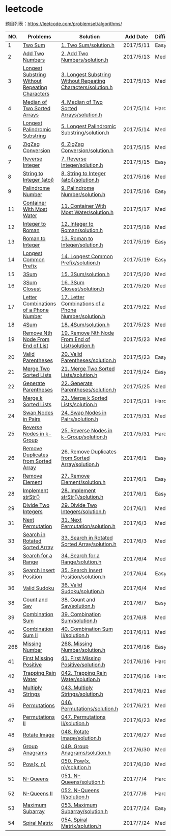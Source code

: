 # leetcode
题目列表：https://leetcode.com/problemset/algorithms/

|NO.|Problems|Solution|Add Date|Difficulty|
|---|--------|--------|--------|----------|
|1|[Two Sum][1]|[1. Two Sum/solution.h][1s]|2017/5/11|Easy|
|2|[Add Two Numbers][2]|[2. Add Two Numbers/solution.h][2s]|2017/5/13|Medium|
|3|[Longest Substring Without Repeating Characters][3]|[3. Longest Substring Without Repeating Characters/solution.h][3s]|2017/5/13|Medium|
|4|[Median of Two Sorted Arrays][4]|[4. Median of Two Sorted Arrays/solution.h][4s]|2017/5/14|Hard|
|5|[Longest Palindromic Substring][5]|[5. Longest Palindromic Substring/solution.h][5s]|2017/5/14|Medium|
|6|[ZigZag Conversion][6]|[6. ZigZag Conversion/solution.h][6s]|2017/5/15|Medium|
|7|[Reverse Integer][7]|[7. Reverse Integer/solution.h][7s]|2017/5/15|Easy|
|8|[String to Integer (atoi)][8]|[8. String to Integer (atoi)/solution.h][8s]|2017/5/16|Medium|
|9|[Palindrome Number][9]|[9. Palindrome Number/solution.h][9s]|2017/5/16|Easy|
|11|[Container With Most Water][11]|[11. Container With Most Water/solution.h][11s]|2017/5/17|Medium|
|12|[Integer to Roman][12]|[12. Integer to Roman/solution.h][12s]|2017/5/18|Medium|
|13|[Roman to Integer][13]|[13. Roman to Integer/solution.h][13s]|2017/5/19|Easy|
|14|[Longest Common Prefix][14]|[14. Longest Common Prefix/solution.h][14s]|2017/5/19|Easy|
|15|[3Sum][15]|[15. 3Sum/solution.h][15s]|2017/5/20|Medium|
|16|[3Sum Closest][16]|[16. 3Sum Closest/solution.h][16s]|2017/5/20|Medium|
|17|[Letter Combinations of a Phone Number][17]|[17. Letter Combinations of a Phone Number/solution.h][17s]|2017/5/22|Medium|
|18|[4Sum][18]|[18. 4Sum/solution.h][18s]|2017/5/23|Medium|
|19|[Remove Nth Node From End of List][19]|[19. Remove Nth Node From End of List/solution.h][19s]|2017/5/23|Medium|
|20|[Valid Parentheses][20]|[20. Valid Parentheses/solution.h][20s]|2017/5/23|Easy|
|21|[Merge Two Sorted Lists][21]|[21. Merge Two Sorted Lists/solution.h][21s]|2017/5/24|Easy|
|22|[Generate Parentheses][22]|[22. Generate Parentheses/solution.h][22s]|2017/5/25|Medium|
|23|[Merge k Sorted Lists][23]|[23. Merge k Sorted Lists/solution.h][23s]|2017/5/31|Hard|
|24|[Swap Nodes in Pairs][24]|[24. Swap Nodes in Pairs/solution.h][24s]|2017/5/31|Medium|
|25|[Reverse Nodes in k-Group][25]|[25. Reverse Nodes in k-Group/solution.h][25s]|2017/5/31|Hard|
|26|[Remove Duplicates from Sorted Array][26]|[26. Remove Duplicates from Sorted Array/solution.h][26s]|2017/6/1|Easy|
|27|[Remove Element][27]|[27. Remove Element/solution.h][27s]|2017/6/1|Easy|
|28|[Implement strStr()][28]|[28. Implement strStr()/solution.h][28s]|2017/6/1|Easy|
|29|[Divide Two Integers][29]|[29. Divide Two Integers/solution.h][29s]|2017/6/1|Medium|
|31|[Next Permutation][31]|[31. Next Permutation/solution.h][31s]|2017/6/3|Medium|
|33|[Search in Rotated Sorted Array][33]|[33. Search in Rotated Sorted Array/solution.h][33s]|2017/6/3|Medium|
|34|[Search for a Range][34]|[34. Search for a Range/solution.h][34s]|2017/6/4|Medium|
|35|[Search Insert Position][35]|[35. Search Insert Position/solution.h][35s]|2017/6/4|Easy|
|36|[Valid Sudoku][36]|[36. Valid Sudoku/solution.h][36s]|2017/6/4|Medium|
|38|[Count and Say][38]|[38. Count and Say/solution.h][38s]|2017/6/7|Easy|
|39|[Combination Sum][39]|[39. Combination Sum/solution.h][39s]|2017/6/8|Medium|
|40|[Combination Sum II][40]|[40. Combination Sum II/solution.h][40s]|2017/6/11|Medium|
|268|[Missing Number][268]|[268. Missing Number/solution.h][268s]|2017/6/16|Easy|
|41|[First Missing Positive][41]|[41. First Missing Positive/solution.h][41s]|2017/6/16|Hard|
|42|[Trapping Rain Water][42]|[042. Trapping Rain Water/solution.h][42s]|2017/6/16|Hard|
|43|[Multiply Strings][43]|[043. Multiply Strings/solution.h][43s]|2017/6/21|Medium|
|46|[Permutations][46]|[046. Permutations/solution.h][46s]|2017/6/21|Medium|
|47|[Permutations II][47]|[047. Permutations II/solution.h][47s]|2017/6/23|Medium|
|48|[Rotate Image][48]|[048. Rotate Image/solution.h][48s]|2017/6/27|Medium|
|49|[Group Anagrams][49]|[049. Group Anagrams/solution.h][49s]|2017/6/30|Medium|
|50|[Pow(x, n)][50]|[050. Pow(x, n)/solution.h][50s]|2017/6/30|Medium|
|51|[N-Queens][51]|[051. N-Queens/solution.h][51s]|2017/7/4|Hard|
|52|[N-Queens II][52]|[052. N-Queens II/solution.h][52s]|2017/7/6|Hard|
|53|[Maximum Subarray  ][53]|[053. Maximum Subarray/solution.h][53s]|2017/7/24|Easy|
|54|[Spiral Matrix][54]|[054. Spiral Matrix/solution.h][54s]|2017/7/24|Medium|

[54]:https://leetcode.com/problems/spiral-matrix/#/description
[54s]:https://github.com/Harry-Li/leetcode/tree/master/054.%20Spiral%20Matrix
[53]:https://leetcode.com/problems/maximum-subarray/#/description
[53s]:https://github.com/Harry-Li/leetcode/tree/master/053.%20Maximum%20Subarray
[52]:https://leetcode.com/problems/n-queens-ii/#/description
[52s]:https://github.com/Harry-Li/leetcode/tree/master/052.%20N-Queens%20II
[51]:https://leetcode.com/problems/n-queens/#/description
[51s]:https://github.com/Harry-Li/leetcode/tree/master/051.%20N-Queens
[50]:https://leetcode.com/problems/powx-n/#/description
[50s]:https://github.com/Harry-Li/leetcode/tree/master/050.%20Pow-x-%20n
[49]:https://leetcode.com/problems/group-anagrams/#/description
[49s]:https://github.com/Harry-Li/leetcode/tree/master/049.%20Group%20Anagrams
[48]:https://leetcode.com/problems/rotate-image/#/description
[48s]:https://github.com/Harry-Li/leetcode/tree/master/048.%20Rotate%20Image
[47]:https://leetcode.com/problems/permutations-ii/#/description
[47s]:https://github.com/Harry-Li/leetcode/tree/master/047.%20Permutations%20II
[46]:https://leetcode.com/problems/permutations/#/description
[46s]:https://github.com/Harry-Li/leetcode/tree/master/046.%20Permutations
[43]:https://leetcode.com/problems/multiply-strings/#/description
[43s]:https://github.com/Harry-Li/leetcode/tree/master/043.%20Multiply%20Strings
[42]:https://leetcode.com/problems/trapping-rain-water/#/description
[42s]:https://github.com/Harry-Li/leetcode/tree/master/042.%20Trapping%20Rain%20Water
[41]:https://leetcode.com/problems/first-missing-positive/#/description
[41s]:https://github.com/Harry-Li/leetcode/tree/master/041.%20First%20Missing%20Positive
[268]:https://leetcode.com/problems/missing-number/#/description
[268s]:https://github.com/Harry-Li/leetcode/tree/master/268.%20Missing%20Number
[40]:https://leetcode.com/problems/combination-sum-ii/#/description
[40s]:https://github.com/Harry-Li/leetcode/tree/master/040.%20Combination%20Sum%20II
[39]:https://leetcode.com/problems/combination-sum/#/description
[39s]:https://github.com/Harry-Li/leetcode/tree/master/039.%20Combination%20Sum
[38]:https://leetcode.com/problems/count-and-say/#/description
[38s]:https://github.com/Harry-Li/leetcode/tree/master/038.%20Count%20and%20Say
[36]:https://leetcode.com/problems/valid-sudoku/#/description
[36s]:https://github.com/Harry-Li/leetcode/tree/master/036.%20Valid%20Sudoku
[35]:https://leetcode.com/problems/search-insert-position/#/description
[35s]:https://github.com/Harry-Li/leetcode/tree/master/035.%20Search%20Insert%20Position
[34]:https://leetcode.com/problems/search-for-a-range/#/description
[34s]:https://github.com/Harry-Li/leetcode/tree/master/034.%20Search%20for%20a%20Range
[33]:https://leetcode.com/problems/search-in-rotated-sorted-array/#/description
[33s]:https://github.com/Harry-Li/leetcode/tree/master/033.%20Search%20in%20Rotated%20Sorted%20Array
[31]:https://leetcode.com/problems/next-permutation/#/description
[31s]:https://github.com/Harry-Li/leetcode/tree/master/031.%20Next%20Permutation
[29]:https://leetcode.com/problems/divide-two-integers/#/description
[29s]:https://github.com/Harry-Li/leetcode/tree/master/029.%20Divide%20Two%20Integers
[28]:https://leetcode.com/problems/implement-strstr/#/description
[28s]:https://github.com/Harry-Li/leetcode/tree/master/028.%20Implement%20strStr
[27]:https://leetcode.com/problems/remove-element/#/description
[27s]:https://github.com/Harry-Li/leetcode/tree/master/027.%20Remove%20Element
[26]:https://leetcode.com/problems/remove-duplicates-from-sorted-array/#/description
[26s]:https://github.com/Harry-Li/leetcode/tree/master/026.%20Remove%20Duplicates%20from%20Sorted%20Array
[25]:https://leetcode.com/problems/reverse-nodes-in-k-group/#/description
[25s]:https://github.com/Harry-Li/leetcode/tree/master/025.%20Reverse%20Nodes%20in%20k-Group
[24]:https://leetcode.com/problems/swap-nodes-in-pairs/#/description
[24s]:https://github.com/Harry-Li/leetcode/tree/master/024.%20Swap%20Nodes%20in%20Pairs
[23]:https://leetcode.com/problems/merge-k-sorted-lists/#/description
[23s]:https://github.com/Harry-Li/leetcode/tree/master/023.%20Merge%20k%20Sorted%20Lists
[1]:https://leetcode.com/problems/two-sum/#/description
[1s]:https://github.com/Harry-Li/leetcode/blob/master/001.%20Two%20Sum
[2]:https://leetcode.com/problems/add-two-numbers/#/description
[2s]:https://github.com/Harry-Li/leetcode/blob/master/002.%20Add%20Two%20Numbers
[3]:https://leetcode.com/problems/longest-substring-without-repeating-characters/#/description
[3s]:https://github.com/Harry-Li/leetcode/blob/master/003.%20Longest%20Substring%20Without%20Repeating%20Characters
[4]:https://leetcode.com/problems/median-of-two-sorted-arrays/#/description
[4s]:https://github.com/Harry-Li/leetcode/blob/master/004.%20Median%20of%20Two%20Sorted%20Arrays
[5]:https://leetcode.com/problems/longest-palindromic-substring/#/description
[5s]:https://github.com/Harry-Li/leetcode/tree/master/005.%20Longest%20Palindromic%20Substring
[6]:https://leetcode.com/problems/zigzag-conversion/
[6s]:https://github.com/Harry-Li/leetcode/blob/master/006.%20ZigZag%20Conversion
[7]:https://leetcode.com/problems/reverse-integer/
[7s]:https://github.com/Harry-Li/leetcode/blob/master/007.%20Reverse%20Integer
[8]:https://leetcode.com/problems/string-to-integer-atoi/#/description
[8s]:https://github.com/Harry-Li/leetcode/blob/master/008.%20String%20to%20Integer%20-atoi
[9]:https://leetcode.com/problems/palindrome-number/
[9s]:https://github.com/Harry-Li/leetcode/blob/master/009.%20Palindrome%20Number
[11]:https://leetcode.com/problems/container-with-most-water/#/description
[11s]:https://github.com/Harry-Li/leetcode/blob/master/011.%20Container%20With%20Most%20Water
[12]:https://leetcode.com/problems/integer-to-roman/#/description
[12s]:https://github.com/Harry-Li/leetcode/blob/master/012.%20Integer%20to%20Roman
[13]:https://leetcode.com/problems/roman-to-integer/#/description
[13s]:https://github.com/Harry-Li/leetcode/blob/master/013.%20Roman%20to%20Integer
[14]:https://leetcode.com/problems/longest-common-prefix/#/description
[14s]:https://github.com/Harry-Li/leetcode/blob/master/014.%20Longest%20Common%20Prefix
[15]:https://leetcode.com/problems/3sum/#/description
[15s]:https://github.com/Harry-Li/leetcode/blob/master/015.%203Sum
[16]:https://leetcode.com/problems/3sum-closest/#/description
[16s]:https://github.com/Harry-Li/leetcode/blob/master/016.%203Sum%20Closest
[17]:https://leetcode.com/problems/letter-combinations-of-a-phone-number/#/description
[17s]:https://github.com/Harry-Li/leetcode/tree/master/017.%20Letter%20Combinations%20of%20a%20Phone%20Number
[18]:https://leetcode.com/problems/4sum/#/description
[18s]:https://github.com/Harry-Li/leetcode/tree/master/018.%204Sum
[19]:https://leetcode.com/problems/remove-nth-node-from-end-of-list/#/description
[19s]:https://github.com/Harry-Li/leetcode/tree/master/019.%20Remove%20Nth%20Node%20From%20End%20of%20List
[20]:https://leetcode.com/problems/valid-parentheses/#/description
[20s]:https://github.com/Harry-Li/leetcode/tree/master/020.%20Valid%20Parentheses
[21]:https://leetcode.com/problems/merge-two-sorted-lists/#/description
[21s]:https://github.com/Harry-Li/leetcode/tree/master/021.%20Merge%20Two%20Sorted%20Lists
[22]:https://leetcode.com/problems/generate-parentheses/#/description
[22s]:https://github.com/Harry-Li/leetcode/tree/master/022.%20Generate%20Parentheses
